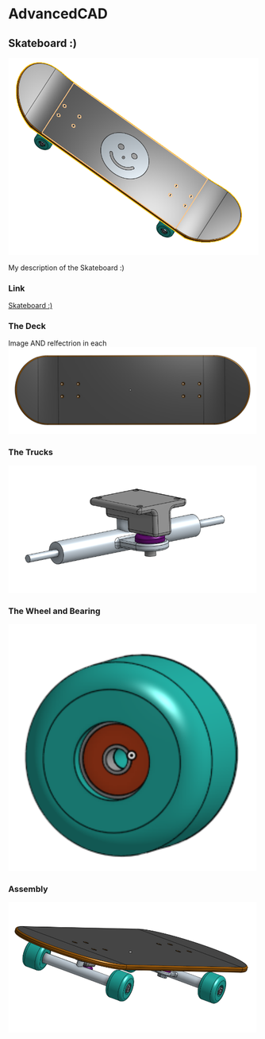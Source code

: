 # AdvancedCAD

## Skateboard :)
![Skateboard :)](https://github.com/inovotn04/AdvancedCAD/blob/main/Images/Skateboard.png?raw=true)

My description of the Skateboard :)

### Link
[Skateboard :)](https://cvilleschools.onshape.com/documents/7101b0ae21cf2c3408e82262/w/627eb570c47ef1134c3f0e7a/e/ea5916481316ccc3d8594f33?renderMode=0&uiState=61701fa1b5044d58e2fe7d55)

### The Deck
Image AND relfectrion in each 
<img src="Images/decksc.png" alt="Deck :)" width="500">

### The Trucks 

<img src="Images/truckssc.png" alt="Trucks :)" width="500">

### The Wheel and Bearing

<img src="Images/wheelsc.png" alt="Wheel :)" width="500">

### Assembly

<img src="Images/assemblysc.png" alt="Assembly :)" width="500">
